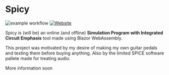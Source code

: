 # Spicy
![example workflow](https://github.com/wolfarmoon/spicy/actions/workflows/main.yml/badge.svg) [![Website](https://img.shields.io/website?label=Spicy%20Website&url=https%3A%2F%2Fwolfarmoon.github.io%2Fspicy%2F)](https://wolfarmoon.github.io/spicy/)

Spicy is (will be) an online (and offline) **Simulation Program with Integrated Circuit Emphasis** tool made using Blazor WebAssembly.

This project was motivated by my desire of making my own guitar pedals and testing them before buying anything. Also by the limited SPICE software pallete made for treating audio.

More information soon
